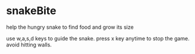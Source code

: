 # snakeBite
help the hungry snake to find food and grow its size

use w,a,s,d keys to guide the snake.
press x key anytime to stop the game.
avoid hitting walls.
